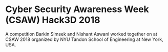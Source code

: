 # Cyber Security Awareness Week (CSAW) Hack3D 2018

A competition Barkin Simsek and Nishant Aswani worked together on at CSAW 2018 organized by NYU Tandon School of Engineering at New York, USA. 
